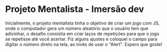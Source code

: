 # Projeto Mentalista - Imersão dev

Inicialmente, o projeto mentalista tinha o objetivo de criar um jogo com JS, onde o computador gera um número aleatório que o usuário tem que adivinhar, o desafio consistia em criar laços de repetições para que o jogo se repetisse até você acertar. 
Fiz alguns ajustes e coloquei o campo para digitar o número direto na tela, ao invés de usar o "Alert". Espero que goste!
